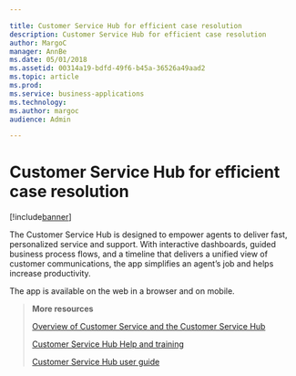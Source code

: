 ```yaml
---

title: Customer Service Hub for efficient case resolution
description: Customer Service Hub for efficient case resolution
author: MargoC
manager: AnnBe
ms.date: 05/01/2018
ms.assetid: 00314a19-bdfd-49f6-b45a-36526a49aad2
ms.topic: article
ms.prod: 
ms.service: business-applications
ms.technology: 
ms.author: margoc
audience: Admin

---
```

#  Customer Service Hub for efficient case resolution




[!include[banner](../../includes/banner.md)]

The Customer Service Hub is designed to empower agents to deliver fast, personalized service and support. With interactive dashboards, guided business process flows, and a timeline that delivers a unified view of customer communications, the app simplifies an agent’s job and helps increase productivity.

The app is available on the web in a browser and on mobile.

>   **More resources**
>
>   [Overview of Customer Service and the Customer Service
>   Hub](https://docs.microsoft.com/en-us/dynamics365/customer-engagement/customer-service/overview)
>
>   [Customer Service Hub Help and
>   training](https://docs.microsoft.com/en-us/dynamics365/customer-engagement/customer-service/help-hub)
>
>   [Customer Service Hub user
>   guide](https://docs.microsoft.com/en-us/dynamics365/customer-engagement/customer-service/user-guide-customer-service-hub)
